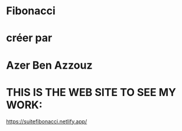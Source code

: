 # Fibonacci

# créer par

# Azer Ben Azzouz

# THIS IS THE WEB SITE TO SEE MY WORK:

https://suitefibonacci.netlify.app/
